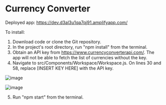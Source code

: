 # Currency Converter

Deployed app: https://dev.d3al3u1qa7qj91.amplifyapp.com/

To install:

1. Download code or clone the Git repository.
2. In the project's root directory, run "npm install" from the terminal.
3. Obtain an API key from https://www.currencyconverterapi.com/. The app will not be able to fetch the list of currencies without the key.
4. Navigate to src/Components/Workspace/Workspace.js. On lines 30 and 58, replace [INSERT KEY HERE] with the API key.

![image](https://user-images.githubusercontent.com/37837763/149221113-d36c581c-898e-4fff-bf50-1a9694ea73dc.png)

![image](https://user-images.githubusercontent.com/37837763/149221197-91595c5e-318d-4cac-a21e-0006e0bfdff8.png)

5. Run "npm start" from the terminal.
